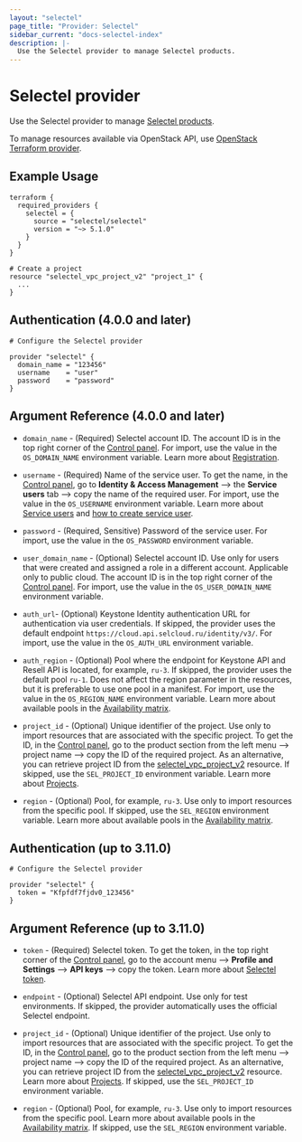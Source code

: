 ```yaml
---
layout: "selectel"
page_title: "Provider: Selectel"
sidebar_current: "docs-selectel-index"
description: |-
  Use the Selectel provider to manage Selectel products.
---
```


# Selectel provider

Use the Selectel provider to manage [Selectel products](https://docs.selectel.ru/en/terraform/providers/).

To manage resources available via OpenStack API, use [OpenStack Terraform provider](https://registry.terraform.io/providers/terraform-provider-openstack/openstack/latest).

## Example Usage

```hcl
terraform {
  required_providers {
    selectel = {
      source = "selectel/selectel"
      version = "~> 5.1.0"
    }
  }
}

# Create a project
resource "selectel_vpc_project_v2" "project_1" {
  ...
}
```

## Authentication (4.0.0 and later)

```hcl
# Configure the Selectel provider

provider "selectel" {
  domain_name = "123456"
  username    = "user"
  password    = "password"
}
```

## Argument Reference (4.0.0 and later)

* `domain_name` - (Required) Selectel account ID. The account ID is in the top right corner of the [Control panel](https://my.selectel.ru/). For import, use the value in the `OS_DOMAIN_NAME` environment variable. Learn more about [Registration](https://docs.selectel.ru/en/control-panel-actions/account/registration/).

* `username` - (Required) Name of the service user. To get the name, in the [Control panel](https://my.selectel.ru/iam/users_management/users?type=service), go to **Identity & Access Management** ⟶ the **Service users** tab ⟶ copy the name of the required user. For import, use the value in the `OS_USERNAME` environment variable. Learn more about [Service users](https://docs.selectel.ru/en/control-panel-actions/users-and-roles/user-types-and-roles/) and [how to create service user](https://docs.selectel.ru/en/control-panel-actions/users-and-roles/add-user/#add-service-user).

* `password` - (Required, Sensitive) Password of the service user. For import, use the value in the `OS_PASSWORD` environment variable.

* `user_domain_name` - (Optional) Selectel account ID. Use only for users that were created and assigned a role in a different account. Applicable only to public cloud. The account ID is in the top right corner of the [Control panel](https://my.selectel.ru/). For import, use the value in the `OS_USER_DOMAIN_NAME` environment variable.

* `auth_url`- (Optional) Keystone Identity authentication URL for authentication via user credentials. If skipped, the provider uses the default endpoint `https://cloud.api.selcloud.ru/identity/v3/`. For import, use the value in the `OS_AUTH_URL` environment variable.

* `auth_region` - (Optional) Pool where the endpoint for Keystone API and Resell API is located, for example, `ru-3`. If skipped, the provider uses the default pool `ru-1`. Does not affect the region parameter in the resources, but it is preferable to use one pool in a manifest. For import, use the value in the `OS_REGION_NAME` environment variable. Learn more about available pools in the [Availability matrix](https://docs.selectel.ru/en/control-panel-actions/availability-matrix/).

* `project_id` - (Optional) Unique identifier of the project. Use only to import resources that are associated with the specific project. To get the ID, in the [Control panel](https://my.selectel.ru/), go to the product section from the left menu ⟶ project name ⟶ copy the ID of the required project. As an alternative, you can retrieve project ID from the [selectel_vpc_project_v2](https://registry.terraform.io/providers/selectel/selectel/latest/docs/resources/vpc_project_v2) resource. If skipped, use the `SEL_PROJECT_ID` environment variable. Learn more about [Projects](https://docs.selectel.ru/en/control-panel-actions/projects/about-projects/).

* `region` - (Optional) Pool, for example, `ru-3`. Use only to import resources from the specific pool. If skipped, use the `SEL_REGION` environment variable. Learn more about available pools in the [Availability matrix](https://docs.selectel.ru/en/control-panel-actions/availability-matrix/).

## Authentication (up to 3.11.0)

```hcl
# Configure the Selectel provider

provider "selectel" {
  token = "Kfpfdf7fjdv0_123456"
}
```

## Argument Reference (up to 3.11.0)

* `token` - (Required) Selectel token. To get the token, in the top right corner of the [Control panel](https://my.selectel.ru/profile/apikeys), go to the account menu ⟶ **Profile and Settings** ⟶ **API keys** ⟶ copy the token. Learn more about [Selectel token](https://developers.selectel.ru/docs/control-panel/authorization/).

* `endpoint` - (Optional) Selectel API endpoint. Use only for test environments. If skipped, the provider automatically uses the official Selectel endpoint.

* `project_id` - (Optional) Unique identifier of the project. Use only to import resources that are associated with the specific project. To get the ID, in the [Control panel](https://my.selectel.ru/), go to the product section from the left menu ⟶ project name ⟶ copy the ID of the required project. As an alternative, you can retrieve project ID from the [selectel_vpc_project_v2](https://registry.terraform.io/providers/selectel/selectel/latest/docs/resources/vpc_project_v2) resource. Learn more about [Projects](https://docs.selectel.ru/en/control-panel-actions/projects/about-projects/). If skipped, use the `SEL_PROJECT_ID` environment variable. 

* `region` - (Optional) Pool, for example, `ru-3`. Use only to import resources from the specific pool. Learn more about available pools in the [Availability matrix](https://docs.selectel.ru/en/control-panel-actions/availability-matrix/). If skipped, use the `SEL_REGION` environment variable.
